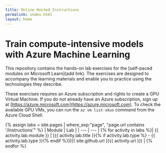 ```yaml
---
title: Online Hosted Instructions
permalink: index.html
layout: home
---
```


# Train compute-intensive models with Azure Machine Learning

This repository contains the hands-on lab exercises for the [self-paced modules on Microsoft Learn](add link). The exercises are designed to accompany the learning materials and enable you to practice using the technologies they describe.

These exercises requires an Azure subscription and rights to create a GPU Virtual Machine. If you do not already have an Azure subscription, sign up at [https://azure.microsoft.com](https://azure.microsoft.com). To check the available GPU VMs, you can run the `az vm list-skus` command from the Azure Cloud Shell.

{% assign labs = site.pages | where_exp:"page", "page.url contains '/Instructions'" %}
| Module | Lab |
| --- | --- | 
{% for activity in labs  %}| {{ activity.lab.module }} | [{{ activity.lab.title }}{% if activity.lab.type %} - {{ activity.lab.type }}{% endif %}]({{ site.github.url }}{{ activity.url }}) |
{% endfor %}
